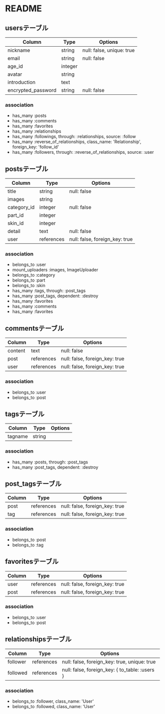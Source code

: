 # README

## usersテーブル
| Column             | Type    | Options                   |
| ------------------ | ------- | ------------------------- |
| nickname           | string  | null: false, unique: true |
| email              | string  | null: false               |
| age_id             | integer |                           |
| avatar             | string  |                           |
| introduction       | text    |                           |
| encrypted_password | string  | null: false               |

### association
- has_many :posts
- has_many :comments
- has_many :favorites
- has_many :relationships
- has_many :followings, through: :relationships, source: :follow
- has_many :reverse_of_relationships, class_name: 'Relationship', foreign_key: 'follow_id'
- has_many :followers, through: :reverse_of_relationships, source: :user 




## postsテーブル
| Column             | Type       | Options                        |
| ------------------ | ---------- | ------------------------------ |
| title              | string     | null: false                    |
| images             | string     |                                |
| category_id        | integer    | null: false                    |
| part_id            | integer    |                                |
| skin_id            | integer    |                                |
| detail             | text       | null: false                    |
| user               | references | null: false, foreign_key: true |

### association
- belongs_to :user
- mount_uploaders :images, ImageUploader
- belongs_to :category
- belongs_to :part
- belongs_to :skin
- has_many   :tags, through: :post_tags
- has_many   :post_tags, dependent: :destroy
- has_many   :favorites
- has_many   :comments
- has_many   :favorites 




## commentsテーブル
| Column             | Type       | Options                        |
| ------------------ | ---------- | ------------------------------ |
| content            | text       | null: false                    |
| post               | references | null: false, foreign_key: true |
| user               | references | null: false, foreign_key: true |

### association
- belongs_to :user
- belongs_to :post


## tagsテーブル
| Column             | Type       | Options                         |
| ------------------ | ---------- | ------------------------------- |
| tagname            | string     |                                 |

### association
- has_many   :posts, through: :post_tags
- has_many   :post_tags, dependent: :destroy


## post_tagsテーブル
| Column             | Type       | Options                         |
| ------------------ | ---------- | ------------------------------- |
| post               | references | null: false, foreign_key: true  |
| tag                | references | null: false, foreign_key: true  |

### association
- belongs_to :post
- belongs_to :tag 



## favoritesテーブル
| Column             | Type       | Options                        |
| ------------------ | ---------- | ------------------------------ |
| user               | references | null: false, foreign_key: true |
| post               | references | null: false, foreign_key: true |

### association
- belongs_to :user
- belongs_to :post



## relationshipsテーブル
| Column             | Type          | Options                                        
| ------------------ | ------------- | ---------------------------------------------- 
| follower            | references    | null: false, foreign_key: true, unique: true   
| followed           | references    | null: false, foreign_key: { to_table: :users } 

### association
- belongs_to :follower, class_name: 'User' 
- belongs_to :followed, class_name: 'User' 
